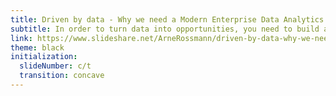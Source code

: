 ```yaml
---
title: Driven by data - Why we need a Modern Enterprise Data Analytics Platform
subtitle: In order to turn data into opportunities, you need to build a modern data analytics platform. But because literally everything changes so fast, built-in flexibility is paramount. 
link: https://www.slideshare.net/ArneRossmann/driven-by-data-why-we-need-a-modern-enterprise-data-analytics-platform
theme: black
initialization:
  slideNumber: c/t
  transition: concave
---
```

